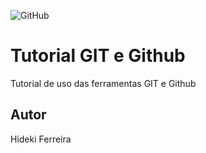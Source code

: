 ![GitHub](https://img.shields.io/github/license/hidekibtw/git-e-github)
# Tutorial GIT e Github
Tutorial de uso das ferramentas GIT e Github
## Autor 
Hideki Ferreira
